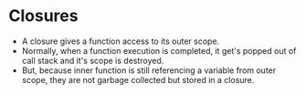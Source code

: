 # Closures

- A closure gives a function access to its outer scope.
- Normally, when a function execution is completed, it get's popped out of call stack and it's scope is destroyed.
- But, because inner function is still referencing a variable from outer scope, they are not garbage collected but stored in a closure.
